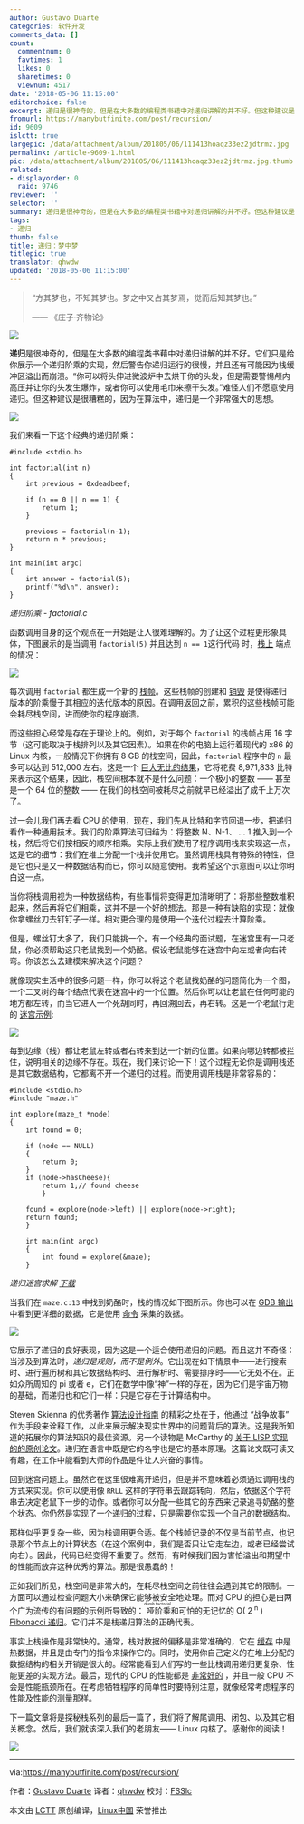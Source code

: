 ```yaml
---
author: Gustavo Duarte
categories: 软件开发
comments_data: []
count:
  commentnum: 0
  favtimes: 1
  likes: 0
  sharetimes: 0
  viewnum: 4517
date: '2018-05-06 11:15:00'
editorchoice: false
excerpt: 递归是很神奇的，但是在大多数的编程类书藉中对递归讲解的并不好。但这种建议是很糟糕的，因为在算法中，递归是一个非常强大的思想。
fromurl: https://manybutfinite.com/post/recursion/
id: 9609
islctt: true
largepic: /data/attachment/album/201805/06/111413hoaqz33ez2jdtrmz.jpg
permalink: /article-9609-1.html
pic: /data/attachment/album/201805/06/111413hoaqz33ez2jdtrmz.jpg.thumb.jpg
related:
- displayorder: 0
  raid: 9746
reviewer: ''
selector: ''
summary: 递归是很神奇的，但是在大多数的编程类书藉中对递归讲解的并不好。但这种建议是很糟糕的，因为在算法中，递归是一个非常强大的思想。
tags:
- 递归
thumb: false
title: 递归：梦中梦
titlepic: true
translator: qhwdw
updated: '2018-05-06 11:15:00'
---
```



> 
> “方其梦也，不知其梦也。梦之中又占其梦焉，觉而后知其梦也。”
> 
> 
> —— 《庄子·齐物论》
> 
> 
> 


![](/data/attachment/album/201805/06/111413hoaqz33ez2jdtrmz.jpg)


**递归**是很神奇的，但是在大多数的编程类书藉中对递归讲解的并不好。它们只是给你展示一个递归阶乘的实现，然后警告你递归运行的很慢，并且还有可能因为栈缓冲区溢出而崩溃。“你可以将头伸进微波炉中去烘干你的头发，但是需要警惕颅内高压并让你的头发生爆炸，或者你可以使用毛巾来擦干头发。”难怪人们不愿意使用递归。但这种建议是很糟糕的，因为在算法中，递归是一个非常强大的思想。


![](/data/attachment/album/201805/06/111520sxgs8mjxdhj4hkjd.png)


我们来看一下这个经典的递归阶乘：



```
#include <stdio.h>

int factorial(int n)
{
    int previous = 0xdeadbeef;

    if (n == 0 || n == 1) {
        return 1;
    }

    previous = factorial(n-1);
    return n * previous;
}

int main(int argc)
{
    int answer = factorial(5);
    printf("%d\n", answer);
}

```

*递归阶乘 - factorial.c*


函数调用自身的这个观点在一开始是让人很难理解的。为了让这个过程更形象具体，下图展示的是当调用 `factorial(5)` 并且达到 `n == 1`这行代码 时，[栈上](https://github.com/gduarte/blog/blob/master/code/x86-stack/factorial-gdb-output.txt) 端点的情况：


![](/data/attachment/album/201805/06/111528hnvvhpg3itpgngwt.png)


每次调用 `factorial` 都生成一个新的 [栈帧](https://manybutfinite.com/post/journey-to-the-stack)。这些栈帧的创建和 [销毁](https://manybutfinite.com/post/epilogues-canaries-buffer-overflows/) 是使得递归版本的阶乘慢于其相应的迭代版本的原因。在调用返回之前，累积的这些栈帧可能会耗尽栈空间，进而使你的程序崩溃。


而这些担心经常是存在于理论上的。例如，对于每个 `factorial` 的栈帧占用 16 字节（这可能取决于栈排列以及其它因素）。如果在你的电脑上运行着现代的 x86 的 Linux 内核，一般情况下你拥有 8 GB 的栈空间，因此，`factorial` 程序中的 `n` 最多可以达到 512,000 左右。这是一个 [巨大无比的结果](https://gist.github.com/gduarte/9944878)，它将花费 8,971,833 比特来表示这个结果，因此，栈空间根本就不是什么问题：一个极小的整数 —— 甚至是一个 64 位的整数 —— 在我们的栈空间被耗尽之前就早已经溢出了成千上万次了。


过一会儿我们再去看 CPU 的使用，现在，我们先从比特和字节回退一步，把递归看作一种通用技术。我们的阶乘算法可归结为：将整数 N、N-1、 … 1 推入到一个栈，然后将它们按相反的顺序相乘。实际上我们使用了程序调用栈来实现这一点，这是它的细节：我们在堆上分配一个栈并使用它。虽然调用栈具有特殊的特性，但是它也只是又一种数据结构而已，你可以随意使用。我希望这个示意图可以让你明白这一点。


当你将栈调用视为一种数据结构，有些事情将变得更加清晰明了：将那些整数堆积起来，然后再将它们相乘，这并不是一个好的想法。那是一种有缺陷的实现：就像你拿螺丝刀去钉钉子一样。相对更合理的是使用一个迭代过程去计算阶乘。


但是，螺丝钉太多了，我们只能挑一个。有一个经典的面试题，在迷宫里有一只老鼠，你必须帮助这只老鼠找到一个奶酪。假设老鼠能够在迷宫中向左或者向右转弯。你该怎么去建模来解决这个问题？


就像现实生活中的很多问题一样，你可以将这个老鼠找奶酪的问题简化为一个图，一个二叉树的每个结点代表在迷宫中的一个位置。然后你可以让老鼠在任何可能的地方都左转，而当它进入一个死胡同时，再回溯回去，再右转。这是一个老鼠行走的 [迷宫示例](https://github.com/gduarte/blog/blob/master/code/x86-stack/maze.h):


![](/data/attachment/album/201805/06/111529vfx3dajfdfwg2al8.png)


每到边缘（线）都让老鼠左转或者右转来到达一个新的位置。如果向哪边转都被拦住，说明相关的边缘不存在。现在，我们来讨论一下！这个过程无论你是调用栈还是其它数据结构，它都离不开一个递归的过程。而使用调用栈是非常容易的：



```
#include <stdio.h>
#include "maze.h"

int explore(maze_t *node)
{
    int found = 0;

    if (node == NULL)
    {
        return 0;
    }
    if (node->hasCheese){
        return 1;// found cheese
        }

    found = explore(node->left) || explore(node->right);
    return found;
    }

    int main(int argc)
    {
        int found = explore(&maze);
    }

```

*递归迷宫求解 [下载](https://manybutfinite.com/code/x86-stack/maze.c)*


当我们在 `maze.c:13` 中找到奶酪时，栈的情况如下图所示。你也可以在 [GDB 输出](https://github.com/gduarte/blog/blob/master/code/x86-stack/maze-gdb-output.txt) 中看到更详细的数据，它是使用 [命令](https://github.com/gduarte/blog/blob/master/code/x86-stack/maze-gdb-commands.txt) 采集的数据。


![](/data/attachment/album/201805/06/111531flmcqtwxw26bbftw.png)


它展示了递归的良好表现，因为这是一个适合使用递归的问题。而且这并不奇怪：当涉及到算法时，*递归是规则，而不是例外*。它出现在如下情景中——进行搜索时、进行遍历树和其它数据结构时、进行解析时、需要排序时——它无处不在。正如众所周知的 pi 或者 e，它们在数学中像“神”一样的存在，因为它们是宇宙万物的基础，而递归也和它们一样：只是它存在于计算结构中。


Steven Skienna 的优秀著作 [算法设计指南](http://www.amazon.com/Algorithm-Design-Manual-Steven-Skiena/dp/1848000693/) 的精彩之处在于，他通过 “战争故事” 作为手段来诠释工作，以此来展示解决现实世界中的问题背后的算法。这是我所知道的拓展你的算法知识的最佳资源。另一个读物是 McCarthy 的 [关于 LISP 实现的的原创论文](https://github.com/papers-we-love/papers-we-love/blob/master/comp_sci_fundamentals_and_history/recursive-functions-of-symbolic-expressions-and-their-computation-by-machine-parti.pdf)。递归在语言中既是它的名字也是它的基本原理。这篇论文既可读又有趣，在工作中能看到大师的作品是件让人兴奋的事情。


回到迷宫问题上。虽然它在这里很难离开递归，但是并不意味着必须通过调用栈的方式来实现。你可以使用像 `RRLL` 这样的字符串去跟踪转向，然后，依据这个字符串去决定老鼠下一步的动作。或者你可以分配一些其它的东西来记录追寻奶酪的整个状态。你仍然是实现了一个递归的过程，只是需要你实现一个自己的数据结构。


那样似乎更复杂一些，因为栈调用更合适。每个栈帧记录的不仅是当前节点，也记录那个节点上的计算状态（在这个案例中，我们是否只让它走左边，或者已经尝试向右）。因此，代码已经变得不重要了。然而，有时候我们因为害怕溢出和期望中的性能而放弃这种优秀的算法。那是很愚蠢的！


正如我们所见，栈空间是非常大的，在耗尽栈空间之前往往会遇到其它的限制。一方面可以通过检查问题大小来确保它能够被安全地处理。而对 CPU 的担心是由两个广为流传的有问题的示例所导致的：<ruby> 哑阶乘 <rt>  dumb factorial </rt></ruby>和可怕的无记忆的 O( 2<sup> n</sup> ) [Fibonacci 递归](http://stackoverflow.com/questions/360748/computational-complexity-of-fibonacci-sequence)。它们并不是栈递归算法的正确代表。


事实上栈操作是非常快的。通常，栈对数据的偏移是非常准确的，它在 [缓存](https://manybutfinite.com/post/intel-cpu-caches/) 中是热数据，并且是由专门的指令来操作它的。同时，使用你自己定义的在堆上分配的数据结构的相关开销是很大的。经常能看到人们写的一些比栈调用递归更复杂、性能更差的实现方法。最后，现代的 CPU 的性能都是 [非常好的](https://manybutfinite.com/post/what-your-computer-does-while-you-wait/) ，并且一般 CPU 不会是性能瓶颈所在。在考虑牺牲程序的简单性时要特别注意，就像经常考虑程序的性能及性能的[测量](https://manybutfinite.com/post/performance-is-a-science)那样。


下一篇文章将是探秘栈系列的最后一篇了，我们将了解尾调用、闭包、以及其它相关概念。然后，我们就该深入我们的老朋友—— Linux 内核了。感谢你的阅读！


![](/data/attachment/album/201805/06/111532a56gcekh57zgggpe.png)




---


via:<https://manybutfinite.com/post/recursion/>


作者：[Gustavo Duarte](http://duartes.org/gustavo/blog/about/) 译者：[qhwdw](https://github.com/qhwdw) 校对：[FSSlc](https://github.com/FSSlc)


本文由 [LCTT](https://github.com/LCTT/TranslateProject) 原创编译，[Linux中国](https://linux.cn/) 荣誉推出